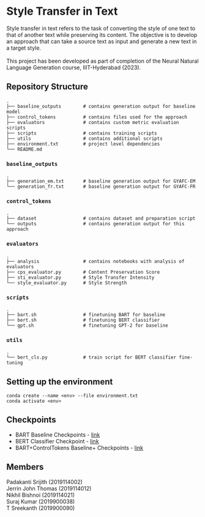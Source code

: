 # Style Transfer in Text

Style transfer in text refers to the task of converting the style of one text to that of another text while preserving its content. The objective is to develop an approach that can take a source text as input and generate a new text in a target style.\
\
 This project has been developed as part of completion of the Neural Natural Language Generation course, IIIT-Hyderabad (2023).

## Repository Structure

```
.
├── baseline_outputs        # contains generation output for baseline model
├── control_tokens          # contains files used for the approach
├── evaluators              # contains custom metric evaluation scripts
├── scripts                 # contains training scripts
├── utils                   # contains additional scripts
├── environment.txt         # project level dependencies
└── README.md
```

### `baseline_outputs`

```
.
├── generation_em.txt       # baseline generation output for GYAFC-EM
└── generation_fr.txt       # baseline generation output for GYAFC-FR
```

### `control_tokens`

```
.
├── dataset                 # contains dataset and preparation script
└── outputs                 # contains generation output for this approach
```

### `evaluators`

```
.
├── analysis                # contains notebooks with analysis of evaluators
├── cps_evaluator.py        # Content Preservation Score
├── sti_evaluator.py        # Style Transfer Intensity
└── style_evaluator.py      # Style Strength
```

### `scripts`

```
.
├── bart.sh                 # finetuning BART for baseline
├── bert.sh                 # finetuning BERT classifier
└── gpt.sh                  # finetuning GPT-2 for baseline
```

### `utils`

```
.
└── bert_cls.py             # train script for BERT classifier fine-tuning
```

## Setting up the environment

```
conda create --name <env> --file environment.txt
conda activate <env>
```

## Checkpoints

- BART Baseline Checkpoints - [link](https://iiitaphyd-my.sharepoint.com/:u:/g/personal/jerrin_thomas_research_iiit_ac_in/EWjfmq4VxR5IsjjS83H6cA0BSb85YvHkLiEKCewOU_V9CQ?e=RjCdp9)
- BERT Classifier Checkpoint - [link](https://iiitaphyd-my.sharepoint.com/:u:/g/personal/jerrin_thomas_research_iiit_ac_in/ETS5MMsUchJInSzWyBd5b_ABYIW5oSoUdqTzyhKAX2XQPg?e=ClBh6M)
- BART+ControlTokens Baseline+ Checkpoints - [link](https://iiitaphyd-my.sharepoint.com/:u:/g/personal/jerrin_thomas_research_iiit_ac_in/EdjwCl5oDT9LlRlzhqrFc44BJhSpYclv4a6ZZCwVaeb9yA?e=qDUY0A)

## Members

Padakanti Srijith (2019114002)\
Jerrin John Thomas (2019114012)\
Nikhil Bishnoi (2019114021)\
Suraj Kumar (2019900038)\
T Sreekanth (2019900090)
